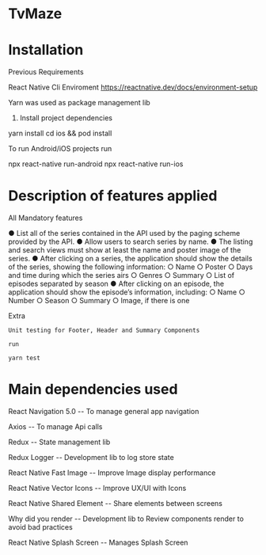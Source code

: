 # TvMaze

# Installation

Previous Requirements
 
React Native Cli Enviroment
https://reactnative.dev/docs/environment-setup 

Yarn was used as package management lib

1. Install project dependencies

yarn install
cd ios && pod install

To run Android/iOS projects run

npx react-native run-android 
npx react-native run-ios


# Description of features applied 

All Mandatory features

● List all of the series contained in the API used by the paging scheme provided by the API. 
● Allow users to search series by name. 
● The listing and search views must show at least the name and poster image of the series. 
● After clicking on a series, the application should show the details of the series, showing the following information: 
    ○ Name 
    ○ Poster 
    ○ Days and time during which the series airs 
    ○ Genres 
    ○ Summary 
    ○ List of episodes separated by season 
● After clicking on an episode, the application should show the episode’s information, including: 
    ○ Name 
    ○ Number 
    ○ Season 
    ○ Summary 
    ○ Image, if there is one 

Extra 

    Unit testing for Footer, Header and Summary Components

    run

    yarn test

# Main dependencies used

React Navigation 5.0 -- To manage general app navigation

Axios -- To manage Api calls

Redux -- State management lib

Redux Logger -- Development lib to log store state

React Native Fast Image -- Improve Image display performance

React Native Vector Icons -- Improve UX/UI with Icons

React Native Shared Element -- Share elements between screens

Why did you render -- Development lib to Review components render to avoid bad practices

React Native Splash Screen -- Manages Splash Screen